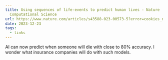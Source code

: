 ```yaml
---
title: Using sequences of life-events to predict human lives - Nature
  Computational Science
url: https://www.nature.com/articles/s43588-023-00573-5?error=cookies_not_supported&code=4d810ce8-a9a0-47fc-8728-ac17739f7413
date: 2023-12-23
tags:
  - links
---
```


AI can now predict when someone will die with close to 80% accuracy. I wonder what insurance companies will do with such models.
